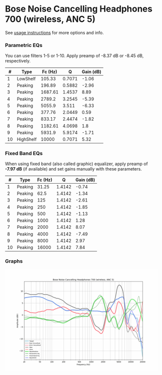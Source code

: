 # Bose Noise Cancelling Headphones 700 (wireless, ANC 5)
See [usage instructions](https://github.com/jaakkopasanen/AutoEq#usage) for more options and info.

### Parametric EQs
You can use filters 1-5 or 1-10. Apply preamp of -8.37 dB or -8.45 dB, respectively.

|   # | Type      |   Fc (Hz) |      Q |   Gain (dB) |
|-----|-----------|-----------|--------|-------------|
|   1 | LowShelf  |    105.33 | 0.7071 |       -1.06 |
|   2 | Peaking   |    196.89 | 0.5882 |       -2.96 |
|   3 | Peaking   |   1687.61 | 1.4537 |        8.89 |
|   4 | Peaking   |   2789.2  | 3.2545 |       -5.39 |
|   5 | Peaking   |   5055.9  | 3.511  |       -6.33 |
|   6 | Peaking   |    377.76 | 2.0449 |        0.59 |
|   7 | Peaking   |    833.17 | 2.4474 |       -1.82 |
|   8 | Peaking   |   1182.61 | 4.0698 |        1.8  |
|   9 | Peaking   |   5931.9  | 5.9174 |       -1.71 |
|  10 | HighShelf |  10000    | 0.7071 |        5.32 |

### Fixed Band EQs
When using fixed band (also called graphic) equalizer, apply preamp of **-7.97 dB** (if available) and set gains manually with these parameters.

|   # | Type    |   Fc (Hz) |      Q |   Gain (dB) |
|-----|---------|-----------|--------|-------------|
|   1 | Peaking |     31.25 | 1.4142 |       -0.74 |
|   2 | Peaking |     62.5  | 1.4142 |       -1.34 |
|   3 | Peaking |    125    | 1.4142 |       -2.61 |
|   4 | Peaking |    250    | 1.4142 |       -1.85 |
|   5 | Peaking |    500    | 1.4142 |       -1.13 |
|   6 | Peaking |   1000    | 1.4142 |        1.28 |
|   7 | Peaking |   2000    | 1.4142 |        8.07 |
|   8 | Peaking |   4000    | 1.4142 |       -7.49 |
|   9 | Peaking |   8000    | 1.4142 |        2.97 |
|  10 | Peaking |  16000    | 1.4142 |        7.84 |

### Graphs
![](./Bose%20Noise%20Cancelling%20Headphones%20700%20(wireless,%20ANC%205).png)
